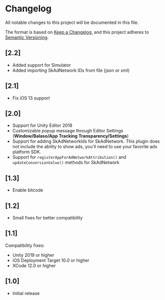 # Changelog
All notable changes to this project will be documented in this file.

The format is based on [Keep a Changelog](https://keepachangelog.com/en/1.0.0/),
and this project adheres to [Semantic Versioning](https://semver.org/spec/v2.0.0.html).

## [2.2]
- Added support for Simulator
- Added importing SkAdNetwork IDs from file (json or xml)

## [2.1]
- Fix iOS 13 support

## [2.0]
- Support for Unity Editor 2018
- Customizable popup message through Editor Settings (**Window/Balaso/App Tracking Transparency/Settings**)
- Support for adding SkAdNetworkIds for SkAdNetwork. This plugin does not include the ability to show ads, you'll need to use your favorite ads platform SDK.
- Support for `registerAppForAdNetworkAttribution()` and `updateConversionValue()` methods for SkAdNetwork

## [1.3]
- Enable bitcode

## [1.2]
- Small fixes for better compatibility

## [1.1]
Compatibility fixes:
- Unity 2019 or higher
- iOS Deployment Target 10.0 or higher
- XCode 12.0 or higher

## [1.0]
- Initial release

